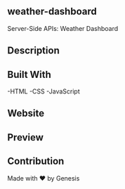 ## weather-dashboard
Server-Side APIs: Weather Dashboard

## Description 

## Built With
-HTML
-CSS
-JavaScript 

## Website 

## Preview 

## Contribution 
Made with ❤️ by Genesis 
